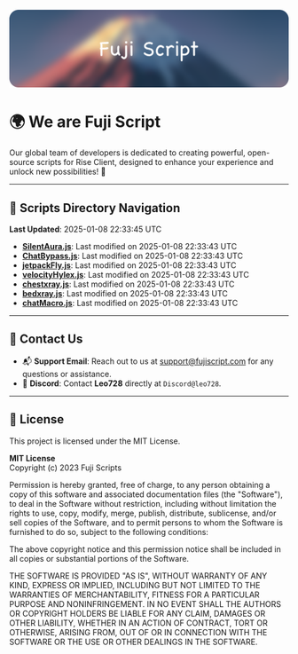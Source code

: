 ![Banner](.github/b.webp)

# 🌍 **We are Fuji Script**

Our global team of developers is dedicated to creating powerful, open-source scripts for Rise Client, designed to enhance your experience and unlock new possibilities! 🌟

---
<!-- SCRIPTS_NAVIGATION_START -->
## 📂 **Scripts Directory Navigation**

**Last Updated**: 2025-01-08 22:33:45 UTC

- **[SilentAura.js](scripts/SilentAura.js)**: Last modified on 2025-01-08 22:33:43 UTC
- **[ChatBypass.js](scripts/ChatBypass.js)**: Last modified on 2025-01-08 22:33:43 UTC
- **[jetpackFly.js](scripts/jetpackFly.js)**: Last modified on 2025-01-08 22:33:43 UTC
- **[velocityHylex.js](scripts/velocityHylex.js)**: Last modified on 2025-01-08 22:33:43 UTC
- **[chestxray.js](scripts/chestxray.js)**: Last modified on 2025-01-08 22:33:43 UTC
- **[bedxray.js](scripts/bedxray.js)**: Last modified on 2025-01-08 22:33:43 UTC
- **[chatMacro.js](scripts/chatMacro.js)**: Last modified on 2025-01-08 22:33:43 UTC

<!-- SCRIPTS_NAVIGATION_END -->

---

## 💬 **Contact Us**  
- 📬 **Support Email**: Reach out to us at [support@fujiscript.com](mailto:support@fujiscript.com) for any questions or assistance.  
- 💬 **Discord**: Contact **Leo728** directly at `Discord@leo728`.

---

## 📜 **License**

This project is licensed under the MIT License.  

**MIT License**  
Copyright (c) 2023 Fuji Scripts  

Permission is hereby granted, free of charge, to any person obtaining a copy of this software and associated documentation files (the "Software"), to deal in the Software without restriction, including without limitation the rights to use, copy, modify, merge, publish, distribute, sublicense, and/or sell copies of the Software, and to permit persons to whom the Software is furnished to do so, subject to the following conditions:  

The above copyright notice and this permission notice shall be included in all copies or substantial portions of the Software.  

THE SOFTWARE IS PROVIDED "AS IS", WITHOUT WARRANTY OF ANY KIND, EXPRESS OR IMPLIED, INCLUDING BUT NOT LIMITED TO THE WARRANTIES OF MERCHANTABILITY, FITNESS FOR A PARTICULAR PURPOSE AND NONINFRINGEMENT. IN NO EVENT SHALL THE AUTHORS OR COPYRIGHT HOLDERS BE LIABLE FOR ANY CLAIM, DAMAGES OR OTHER LIABILITY, WHETHER IN AN ACTION OF CONTRACT, TORT OR OTHERWISE, ARISING FROM, OUT OF OR IN CONNECTION WITH THE SOFTWARE OR THE USE OR OTHER DEALINGS IN THE SOFTWARE.  
